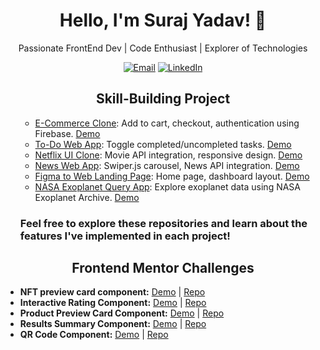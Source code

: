 <h1 align="center">Hello, I'm Suraj Yadav! 👋</h1>
<p align="center">Passionate FrontEnd Dev | Code Enthusiast | Explorer of Technologies</p>

<!-- Badges or Icons -->
<p align="center">
  <a href="mailto:surajyadav27092001@gmail.com"><img
      src="https://img.shields.io/badge/Email-%23D14836.svg?&style=flat-square&logo=Gmail&logoColor=white"
      alt="Email"></a>
  <a href="www.linkedin.com/in/surajtechsmith"><img
      src="https://img.shields.io/badge/LinkedIn-%230077B5.svg?&style=flat-square&logo=LinkedIn&logoColor=white"
      alt="LinkedIn"></a>
</p>

<!-- Personal Projects -->
<h2 align="center">Skill-Building Project</h2>
<ul>

- [E-Commerce Clone](https://github.com/SurajTechsmith/e-commerce-clone): Add to cart, checkout, authentication using Firebase. [Demo](https://e-commerce-clone-three.vercel.app/)
- [To-Do Web App](https://github.com/SurajTechsmith/simple-to-do-app): Toggle completed/uncompleted tasks. [Demo](https://to-do-list-app-lac.vercel.app/)
- [Netflix UI Clone](https://github.com/SurajTechsmith/Netflix-UI-Clone): Movie API integration, responsive design. [Demo](https://netflix-ui-clone-tau.vercel.app/)
- [News Web App](https://github.com/SurajTechsmith/React-News-App): Swiper.js carousel, News API integration. [Demo](https://react-news-app-flame.vercel.app/)
- [Figma to Web Landing Page](https://github.com/SurajTechsmith/Figma-to-Web-landing-page): Home page, dashboard layout. [Demo](https://figma-website-seven.vercel.app/)
- [NASA Exoplanet Query App](https://github.com/SurajTechsmith/Nasa-Exo-Planet-Archive): Explore exoplanet data using NASA Exoplanet Archive. [Demo](https://nasa-exo-planet-archive.vercel.app/)

### Feel free to explore these repositories and learn about the features I've implemented in each project!
</ul>

<!-- Frontend Challenges -->
<h2 align="center">Frontend Mentor Challenges</h2>
<ul>
  <li>
    <strong>NFT preview card component:</strong>
    <a href="https://nft-preview-card-component-one-eta.vercel.app/">Demo</a> |
    <a href="https://github.com/SurajTechsmith/NFT-preview-card-component">Repo</a>
  </li>
  <li>
    <strong>Interactive Rating Component:</strong>
    <a href="https://interactive-rating-component-one-kohl.vercel.app/">Demo</a> |
    <a href="https://github.com/SurajTechsmith/Interactive-rating-component">Repo</a>
  </li>
  <li>
    <strong>Product Preview Card Component:</strong>
    <a href="https://product-preview-card-component-kappa-one.vercel.app/">Demo</a> |
    <a href="https://github.com/SurajTechsmith/product-preview-card-component">Repo</a>
  </li>
  <li>
    <strong>Results Summary Component:</strong>
    <a href="https://results-summary-component-flax-six.vercel.app/">Demo</a> |
    <a href="https://github.com/SurajTechsmith/Results-summary-component">Repo</a>
  </li>
  <li>
    <strong>QR Code Component:</strong>
    <a href="https://qr-code-component-seven-phi.vercel.app/">Demo</a> |
    <a href="https://github.com/SurajTechsmith/qr-code-component">Repo</a>
  </li>
</ul>
